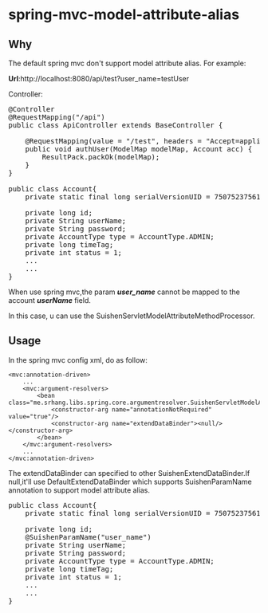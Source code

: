 # spring-mvc-model-attribute-alias

## Why

The default spring mvc don't support model attribute alias. For example:

**Url**:http://localhost:8080/api/test?user_name=testUser

Controller:

<pre>
@Controller
@RequestMapping("/api")
public class ApiController extends BaseController {

    @RequestMapping(value = "/test", headers = "Accept=application/json")
    public void authUser(ModelMap modelMap, Account acc) {
        ResultPack.packOk(modelMap);
    }
}

public class Account{
    private static final long serialVersionUID = 750752375611621980L;

    private long id;
    private String userName;
    private String password;
    private AccountType type = AccountType.ADMIN;
    private long timeTag;
    private int status = 1;
    ...
    ...
}
</pre>

When use spring mvc,the param ***user_name*** cannot be mapped to the account ***userName*** field.

In this case, u can use the SuishenServletModelAttributeMethodProcessor.


## Usage

In the spring mvc config xml, do as follow:

    <mvc:annotation-driven>
        ...
        <mvc:argument-resolvers>
            <bean class="me.srhang.libs.spring.core.argumentresolver.SuishenServletModelAttributeMethodProcessor">
                <constructor-arg name="annotationNotRequired" value="true"/>
                <constructor-arg name="extendDataBinder"><null/></constructor-arg>
            </bean>
        </mvc:argument-resolvers>
        ...
    </mvc:annotation-driven>


The extendDataBinder can specified to other SuishenExtendDataBinder.If null,it'll use DefaultExtendDataBinder which supports SuishenParamName annotation to support model attribute alias.

<pre>
public class Account{
    private static final long serialVersionUID = 750752375611621980L;

    private long id;
    @SuishenParamName("user_name")
    private String userName;
    private String password;
    private AccountType type = AccountType.ADMIN;
    private long timeTag;
    private int status = 1;
    ...
    ...
}
</pre>
